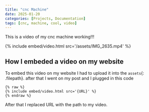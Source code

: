 ```yaml
---
title: "cnc Machine"
date: 2025-01-20
categories: [Projects, Documentation]
tags: [cnc, machine, cool, video]
---
```

This is a video of my cnc machine working!!!

{% include embed/video.html src='/assets/IMG_2635.mp4' %}

## How I embeded a video on my website
To embed this video on my website I had to upload it into the `assets`{: .filepath}. after that I went on my post and I plugged in this code
```liquid
{% raw %}
{% include embed/video.html src='{URL}' %}
{% endraw %}
```
After that I replaced URL with the path to my video.
